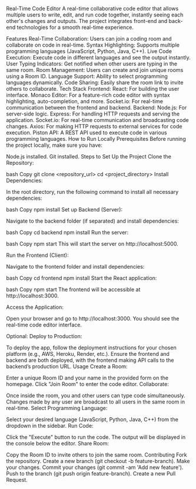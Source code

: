 Real-Time Code Editor
A real-time collaborative code editor that allows multiple users to write, edit, and run code together, instantly seeing each other's changes and outputs. The project integrates front-end and back-end technologies for a smooth real-time experience.

Features
Real-Time Collaboration: Users can join a coding room and collaborate on code in real-time.
Syntax Highlighting: Supports multiple programming languages (JavaScript, Python, Java, C++).
Live Code Execution: Execute code in different languages and see the output instantly.
User Typing Indicators: Get notified when other users are typing in the same room.
Room Management: Users can create and join unique rooms using a Room ID.
Language Support: Ability to select programming languages dynamically.
Code Sharing: Easily share the room link to invite others to collaborate.
Tech Stack
Frontend:
React: For building the user interface.
Monaco Editor: For a feature-rich code editor with syntax highlighting, auto-completion, and more.
Socket.io: For real-time communication between the frontend and backend.
Backend:
Node.js: For server-side logic.
Express: For handling HTTP requests and serving the application.
Socket.io: For real-time communication and broadcasting code changes.
Axios: For making HTTP requests to external services for code execution.
Piston API: A REST API used to execute code in various programming languages.
How to Run Locally
Prerequisites
Before running the project locally, make sure you have:

Node.js installed.
Git installed.
Steps to Set Up the Project
Clone the Repository:

bash
Copy
git clone <repository_url>
cd <project_directory>
Install Dependencies:

In the root directory, run the following command to install all necessary dependencies:

bash
Copy
npm install
Set up Backend (Server):

Navigate to the backend folder (if separated) and install dependencies:

bash
Copy
cd backend
npm install
Run the server:

bash
Copy
npm start
This will start the server on http://localhost:5000.

Run the Frontend (Client):

Navigate to the frontend folder and install dependencies:

bash
Copy
cd frontend
npm install
Start the React application:

bash
Copy
npm start
The frontend will be accessible at http://localhost:3000.

Access the Application:

Open your browser and go to http://localhost:3000. You should see the real-time code editor interface.

Optional: Deploy to Production:

To deploy the app, follow the deployment instructions for your chosen platform (e.g., AWS, Heroku, Render, etc.).
Ensure the frontend and backend are both deployed, with the frontend making API calls to the backend’s production URL.
Usage
Create a Room:

Enter a unique Room ID and your name in the provided form on the homepage.
Click "Join Room" to enter the code editor.
Collaborate:

Once inside the room, you and other users can type code simultaneously.
Changes made by any user are broadcast to all users in the same room in real-time.
Select Programming Language:

Select your desired language (JavaScript, Python, Java, C++) from the dropdown in the sidebar.
Run Code:

Click the "Execute" button to run the code.
The output will be displayed in the console below the editor.
Share Room:

Copy the Room ID to invite others to join the same room.
Contributing
Fork the repository.
Create a new branch (git checkout -b feature-branch).
Make your changes.
Commit your changes (git commit -am 'Add new feature').
Push to the branch (git push origin feature-branch).
Create a new Pull Request.
